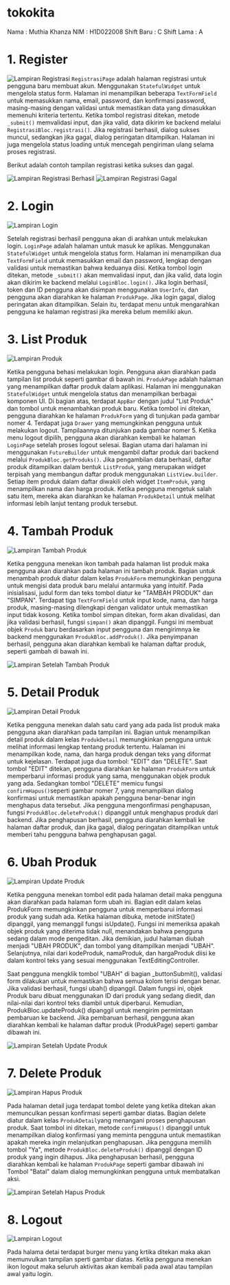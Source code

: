# tokokita

Nama : Muthia Khanza
NIM : H1D022008
Shift Baru : C
Shift Lama : A

# 1. Register

![Lampiran Registrasi](registernew.png)
`RegistrasiPage` adalah halaman registrasi untuk pengguna baru membuat akun. Menggunakan `StatefulWidget` untuk mengelola status form. Halaman ini menampilkan beberapa `TextFormField` untuk memasukkan nama, email, password, dan konfirmasi password, masing-masing dengan validasi untuk memastikan data yang dimasukkan memenuhi kriteria tertentu. Ketika tombol registrasi ditekan, metode `_submit()` memvalidasi input, dan jika valid, data dikirim ke backend melalui `RegistrasiBloc.registrasi()`. Jika registrasi berhasil, dialog sukses muncul, sedangkan jika gagal, dialog peringatan ditampilkan. Halaman ini juga mengelola status loading untuk mencegah pengiriman ulang selama proses registrasi.

Berikut adalah contoh tampilan registrasi ketika sukses dan gagal.

![Lampiran Registrasi Berhasil](regsukses.png)
![Lampiran Registrasi Gagal](reggagal.png)

# 2. Login

![Lampiran Login](loginnew.png)

Setelah registrasi berhasil pengguna akan di arahkan untuk melakukan login. `LoginPage` adalah halaman untuk masuk ke aplikas. Menggunakan `StatefulWidget` untuk mengelola status form. Halaman ini menampilkan dua `TextFormField` untuk memasukkan email dan password, lengkap dengan validasi untuk memastikan bahwa keduanya diisi. Ketika tombol login ditekan, metode `_submit()` akan memvalidasi input, dan jika valid, data login akan dikirim ke backend melalui `LoginBloc.login()`. Jika login berhasil, token dan ID pengguna akan disimpan menggunakan `UserInfo`, dan pengguna akan diarahkan ke halaman `ProdukPage`. Jika login gagal, dialog peringatan akan ditampilkan. Selain itu, terdapat menu untuk mengarahkan pengguna ke halaman registrasi jika mereka belum memiliki akun.

# 3. List Produk

![Lampiran Produk](listproduk.png)

Ketika pengguna behasi melakukan login. Pengguna akan diarahkan pada tampilan list produk seperti gambar di bawah ini.
`ProdukPage` adalah halaman yang menampilkan daftar produk dalam aplikasi. Halaman ini menggunakan `StatefulWidget` untuk mengelola status dan menampilkan berbagai komponen UI.
Di bagian atas, terdapat `AppBar` dengan judul "List Produk" dan tombol untuk menambahkan produk baru. Ketika tombol ini ditekan, pengguna diarahkan ke halaman `ProdukForm` yang di tunjukan pada gambar nomer 4. Terdapat juga `Drawer` yang memungkinkan pengguna untuk melakukan logout. Tampilaannya ditunjukan pada gambar nomer 5. Ketika menu logout dipilih, pengguna akan diarahkan kembali ke halaman `LoginPage` setelah proses logout selesai.
Bagian utama dari halaman ini menggunakan `FutureBuilder` untuk mengambil daftar produk dari backend melalui `ProdukBloc.getProduks()`. Jika pengambilan data berhasil, daftar produk ditampilkan dalam bentuk `ListProduk`, yang merupakan widget terpisah yang membangun daftar produk menggunakan `ListView.builder`.
Setiap item produk dalam daftar diwakili oleh widget `ItemProduk`, yang menampilkan nama dan harga produk. Ketika pengguna mengetuk salah satu item, mereka akan diarahkan ke halaman `ProdukDetail` untuk melihat informasi lebih lanjut tentang produk tersebut.

# 4. Tambah Produk

![Lampiran Tambah Produk](addproduk.png)

Ketika pengguna menekan ikon tambah pada halaman list produk maka pengguna akan diarahkan pada halaman ini tambah produk. Bagian untuk menambah produk diatur dalam kelas `ProdukForm` memungkinkan pengguna untuk mengisi data produk baru melalui antarmuka yang intuitif. Pada inisialisasi, judul form dan teks tombol diatur ke "TAMBAH PRODUK" dan "SIMPAN". Terdapat tiga `TextFormField` untuk input kode, nama, dan harga produk, masing-masing dilengkapi dengan validator untuk memastikan input tidak kosong. Ketika tombol simpan ditekan, form akan divalidasi, dan jika validasi berhasil, fungsi `simpan()` akan dipanggil. Fungsi ini membuat objek `Produk` baru berdasarkan input pengguna dan mengirimnya ke backend menggunakan `ProdukBloc.addProduk()`. Jika penyimpanan berhasil, pengguna akan diarahkan kembali ke halaman daftar produk, seperti gambah di bawah ini.

![Lampiran Setelah Tambah Produk](daftarproduk.png)

# 5. Detail Produk

![Lampiran Detail Produk](detailproduknew.png)

Ketika pengguna menekan dalah satu card yang ada pada list produk maka pengguna akan diarahkan pada tampilan ini. Bagian untuk menampilkan detail produk dalam kelas `ProdukDetail` memungkinkan pengguna untuk melihat informasi lengkap tentang produk tertentu. Halaman ini menampilkan kode, nama, dan harga produk dengan teks yang diformat untuk kejelasan. Terdapat juga dua tombol: "EDIT" dan "DELETE". Saat tombol "EDIT" ditekan, pengguna diarahkan ke halaman `ProdukForm` untuk memperbarui informasi produk yang sama, menggunakan objek produk yang ada. Sedangkan tombol "DELETE" memicu fungsi `confirmHapus()`seperti gambar nomer 7, yang menampilkan dialog konfirmasi untuk memastikan apakah pengguna benar-benar ingin menghapus data tersebut. Jika pengguna mengonfirmasi penghapusan, fungsi `ProdukBloc.deleteProduk()` dipanggil untuk menghapus produk dari backend. Jika penghapusan berhasil, pengguna diarahkan kembali ke halaman daftar produk, dan jika gagal, dialog peringatan ditampilkan untuk memberi tahu pengguna bahwa penghapusan gagal.

# 6. Ubah Produk

![Lampiran Update Produk](updateproduk.png)

Ketika pengguna menekan tombol edit pada halaman detail maka pengguna akan diarahkan pada halaman form ubah ini. Bagian edit dalam kelas ProdukForm memungkinkan pengguna untuk memperbarui informasi produk yang sudah ada. Ketika halaman dibuka, metode initState() dipanggil, yang memanggil fungsi isUpdate(). Fungsi ini memeriksa apakah objek produk yang diterima tidak null, menandakan bahwa pengguna sedang dalam mode pengeditan. Jika demikian, judul halaman diubah menjadi "UBAH PRODUK", dan tombol yang ditampilkan menjadi "UBAH". Selanjutnya, nilai dari kodeProduk, namaProduk, dan hargaProduk diisi ke dalam kontrol teks yang sesuai menggunakan TextEditingController.

Saat pengguna mengklik tombol "UBAH" di bagian \_buttonSubmit(), validasi form dilakukan untuk memastikan bahwa semua kolom terisi dengan benar. Jika validasi berhasil, fungsi ubah() dipanggil. Dalam fungsi ini, objek Produk baru dibuat menggunakan ID dari produk yang sedang diedit, dan nilai-nilai dari kontrol teks diambil untuk diperbarui. Kemudian, ProdukBloc.updateProduk() dipanggil untuk mengirim permintaan pembaruan ke backend. Jika pembaruan berhasil, pengguna akan diarahkan kembali ke halaman daftar produk (ProdukPage) seperti gambar dibawah ini.

![Lampiran Setelah Update Produk](setelahdiubah.png)

# 7. Delete Produk

![Lampiran Hapus Produk](deleteconfirm.png)

Pada halaman detail juga terdapat tombol delete yang ketika ditekan akan memunculkan pessan konfirmasi seperti gambar diatas. Bagian delete diatur dalam kelas `ProdukDetail`yang menangani proses penghapusan produk. Saat tombol ini ditekan, metode `confirmHapus()` dipanggil untuk menampilkan dialog konfirmasi yang meminta pengguna untuk memastikan apakah mereka ingin melanjutkan penghapusan. Jika pengguna memilih tombol "Ya", metode `ProdukBloc.deleteProduk()` dipanggil dengan ID produk yang ingin dihapus. Jika penghapusan berhasil, pengguna diarahkan kembali ke halaman `ProdukPage` seperti gambar dibawah ini Tombol "Batal" dalam dialog memungkinkan pengguna untuk membatalkan aksi.

![Lampiran Setelah Hapus Produk](setelahdihapus.png)

# 8. Logout

![Lampiran Logout](logout.png)

Pada halama detai terdapat burger menu yang krtika ditekan maka akan memunvulkan tampilan sperti gambar diatas. Ketika pengguna menekan ikon logout maka seluruh aktivitas akan kembali pada awal atau tampilan awal yaitu login.
